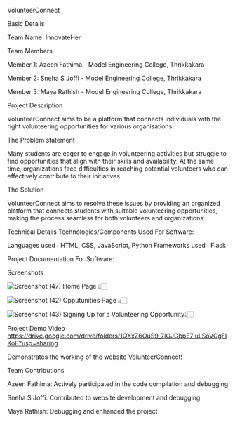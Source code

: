 VolunteerConnect 


Basic Details

Team Name: InnovateHer

Team Members

Member 1: Azeen Fathima - Model Engineering College, Thrikkakara

Member 2: Sneha S Joffi - Model Engineering College, Thrikkakara

Member 3: Maya Rathish - Model Engineering College, Thrikkakara




Project Description

VolunteerConnect aims to be a platform that connects individuals with the right volunteering opportunities for various organisations.

The Problem statement

Many students are eager to engage in volunteering activities but struggle to find opportunities that align with their skills and availability. At the same time, organizations face difficulties in reaching potential volunteers who can effectively contribute to their initiatives.

The Solution

VolunteerConnect aims to resolve these issues by providing an organized platform that connects students with suitable volunteering opportunities, making the process seamless for both volunteers and organizations.

Technical Details
Technologies/Components Used
For Software:

Languages used : HTML, CSS, JavaScript, Python
Frameworks used : Flask

Project Documentation
For Software:

Screenshots 

![Screenshot (47)](https://github.com/user-attachments/assets/cdcf2536-8edd-4dd9-9068-9438d527270b)
Home Page 👆🏻


![Screenshot (42)](https://github.com/user-attachments/assets/af35f8d7-a2db-4ec6-9919-f6e12c714633)
Opputunities Page 👆🏻


![Screenshot (43)](https://github.com/user-attachments/assets/c94c8fb5-af15-4e99-95a1-3a090cc11d34)
Signing Up for a Volunteering Opportunity👆🏻




Project Demo
Video
https://drive.google.com/drive/folders/1QXxZ6OuS9_7iOJGbpE7iuLSoVGgFlKoF?usp=sharing

Demonstrates the working of the website VolunteerConnect!

Team Contributions

Azeen Fathima: Actively participated in the code compilation and debugging

Sneha S Joffi: Contributed to website development and debugging

Maya Rathish: Debugging and enhanced the project
